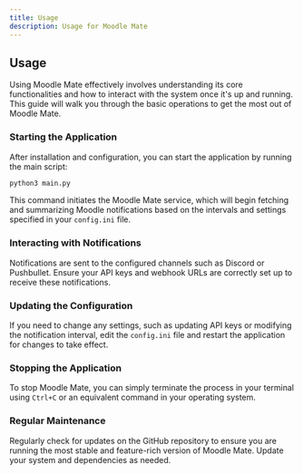 ```yaml
---
title: Usage
description: Usage for Moodle Mate
---
```


## Usage

Using Moodle Mate effectively involves understanding its core functionalities and how to interact with the system once it's up and running. This guide will walk you through the basic operations to get the most out of Moodle Mate.

### Starting the Application

After installation and configuration, you can start the application by running the main script:

```bash
python3 main.py
```

This command initiates the Moodle Mate service, which will begin fetching and summarizing Moodle notifications based on the intervals and settings specified in your `config.ini` file.

### Interacting with Notifications

Notifications are sent to the configured channels such as Discord or Pushbullet. Ensure your API keys and webhook URLs are correctly set up to receive these notifications.

### Updating the Configuration

If you need to change any settings, such as updating API keys or modifying the notification interval, edit the `config.ini` file and restart the application for changes to take effect.

### Stopping the Application

To stop Moodle Mate, you can simply terminate the process in your terminal using `Ctrl+C` or an equivalent command in your operating system.

### Regular Maintenance

Regularly check for updates on the GitHub repository to ensure you are running the most stable and feature-rich version of Moodle Mate. Update your system and dependencies as needed.
